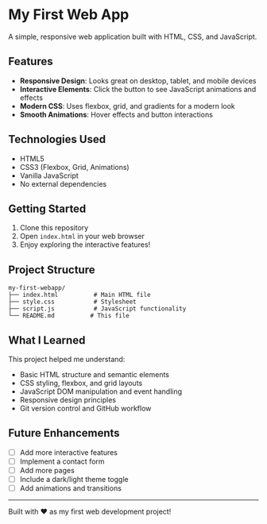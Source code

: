 # My First Web App

A simple, responsive web application built with HTML, CSS, and JavaScript.

## Features

- **Responsive Design**: Looks great on desktop, tablet, and mobile devices
- **Interactive Elements**: Click the button to see JavaScript animations and effects
- **Modern CSS**: Uses flexbox, grid, and gradients for a modern look
- **Smooth Animations**: Hover effects and button interactions

## Technologies Used

- HTML5
- CSS3 (Flexbox, Grid, Animations)
- Vanilla JavaScript
- No external dependencies

## Getting Started

1. Clone this repository
2. Open `index.html` in your web browser
3. Enjoy exploring the interactive features!

## Project Structure

```
my-first-webapp/
├── index.html          # Main HTML file
├── style.css           # Stylesheet
├── script.js           # JavaScript functionality
└── README.md          # This file
```

## What I Learned

This project helped me understand:
- Basic HTML structure and semantic elements
- CSS styling, flexbox, and grid layouts
- JavaScript DOM manipulation and event handling
- Responsive design principles
- Git version control and GitHub workflow

## Future Enhancements

- [ ] Add more interactive features
- [ ] Implement a contact form
- [ ] Add more pages
- [ ] Include a dark/light theme toggle
- [ ] Add animations and transitions

---

Built with ❤️ as my first web development project!